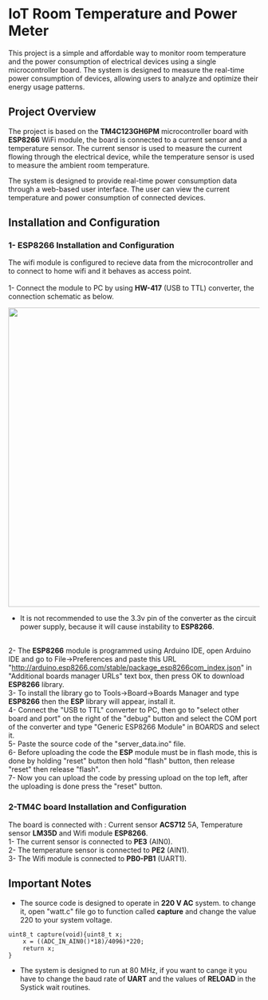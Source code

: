 # IoT Room Temperature and Power Meter
This project is a simple and affordable way to monitor room temperature and the power consumption of electrical devices using a single microcontroller board. The system is designed to measure the real-time power consumption of devices, allowing users to analyze and optimize their energy usage patterns.
## Project Overview
The project is based on the **TM4C123GH6PM** microcontroller board with **ESP8266** WiFi module, the board is connected to a current sensor and a temperature sensor. The current sensor is used to measure the current flowing through the electrical device, while the temperature sensor is used to measure the ambient room temperature.

The system is designed to provide real-time power consumption data through a web-based user interface. The user can view the current temperature and power consumption of connected devices.
## Installation and Configuration
### 1- ESP8266 Installation and Configuration
The wifi module is configured to recieve data from the microcontroller and to connect to home wifi and it behaves as access point.  
<br>1- Connect the module to PC by using **HW-417** (USB to TTL) converter, the connection schematic as below. 
<div>
  <img src="https://user-images.githubusercontent.com/107086104/224859652-112e6a1c-70e5-447d-bc8a-963c55c9a97a.png" width="600">
</div>  

- It is not recommended to use the 3.3v pin of the converter as the circuit power supply, because it will cause instability to **ESP8266**.<br>

<br>2- The **ESP8266** module is programmed using Arduino IDE, open Arduino IDE and go to File->Preferences and paste this URL "http://arduino.esp8266.com/stable/package_esp8266com_index.json" in "Additional boards manager URLs" text box, then press OK to download **ESP8266** library.
<br>3- To install the library go to Tools->Board->Boards Manager and type **ESP8266** then the **ESP** library will appear, install it.
<br>4- Connect the "USB to TTL" converter to PC, then go to "select other board and port" on the right of the "debug" button and select the COM port of the converter and type "Generic ESP8266 Module" in BOARDS and select it.
<br>5- Paste the source code of the "server_data.ino" file.
<br>6- Before uploading the code the **ESP** module must be in flash mode, this is done by holding "reset" button then hold "flash" button, then release "reset" then release "flash".
<br>7- Now you can upload the code by pressing upload on the top left, after the uploading is done press the "reset" button.<br>

### 2-TM4C board Installation and Configuration
The board is connected with : Current sensor **ACS712** 5A, Temperature sensor **LM35D** and Wifi module **ESP8266**.
<br>1- The current sensor is connected to **PE3** (AIN0).
<br>2- The temperature sensor is connected to **PE2** (AIN1).
<br>3- The Wifi module is connected to **PB0-PB1** (UART1).

## Important Notes
* The source code is designed to operate in **220 V AC** system. to change it, open "watt.c" file go to function called **capture** and change the value 220 to your system voltage.

```
uint8_t capture(void){uint8_t x;
    x = ((ADC_IN_AIN0()*18)/4096)*220;
    return x;
}
```
* The system is designed to run at 80 MHz, if you want to cange it you have to change the baud rate of **UART** and the values of **RELOAD** in the Systick wait routines.
